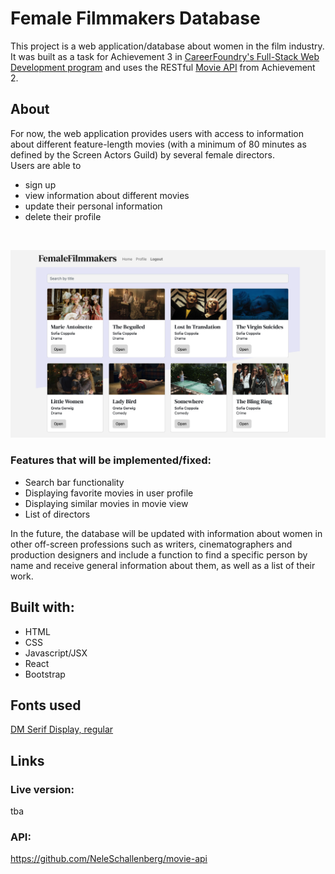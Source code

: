 # Female Filmmakers Database

This project is a web application/database about women in the film industry.<br>
It was built as a task for Achievement 3 in [CareerFoundry's Full-Stack Web Development program](https://careerfoundry.com/en/courses/become-a-web-developer) and uses the RESTful [Movie API](https://github.com/NeleSchallenberg/movie-api) from Achievement 2.

## About

For now, the web application provides users with access to information about different feature-length movies (with a minimum of 80 minutes as defined by the Screen Actors Guild) by several female directors.<br>
Users are able to

- sign up
- view information about different movies
- update their personal information
- delete their profile

<br>

![Female Filmmakers web view](https://github.com/NeleSchallenberg/myFlix-client/blob/dev/src/img/Screenshot.png)

### Features that will be implemented/fixed:

- Search bar functionality
- Displaying favorite movies in user profile
- Displaying similar movies in movie view
- List of directors

In the future, the database will be updated with information about women in other off-screen professions such as writers, cinematographers and production designers and include a function to find a specific person by name and receive general information about them, as well as a list of their work.

## Built with:

- HTML
- CSS
- Javascript/JSX
- React
- Bootstrap

## Fonts used

[DM Serif Display, regular](https://fonts.googleapis.com/css2?family=DM+Sans&family=DM+Serif+Display&display=swap)

## Links

### Live version:

tba

### API:

https://github.com/NeleSchallenberg/movie-api
